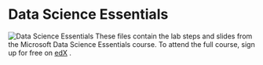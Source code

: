 # Data Science Essentials
![Data Science Essentials](https://webview.edx.org/sites/default/files/styles/course_video_banner/public/course/image/featured-card/dat203.1x-course_image-378x225.png)
These files contain the lab steps and slides from the Microsoft Data Science Essentials course. To attend the full course, sign up for free on [edX](https://www.edx.org/course/data-science-essentials-microsoft-dat203-1x) .

